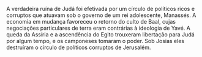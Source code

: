 ﻿A verdadeira ruína de Judá foi efetivada por um círculo de políticos ricos e corruptos que atuavam sob o governo de um rei adolescente, Manassés. A economia em mudança favoreceu o retorno do culto de Baal, cujas negociações particulares de terra eram contrárias à ideologia de Yavé. A queda da Assíria e a ascendência do Egito trouxeram libertação para Judá por algum tempo, e os camponeses tomaram o poder. Sob Josias eles destruíram o círculo de políticos corruptos de Jerusalém.